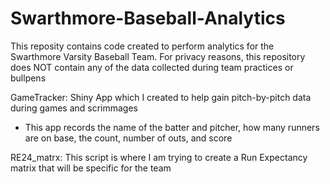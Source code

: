 # Swarthmore-Baseball-Analytics

This reposity contains code created to perform analytics for the Swarthmore Varsity Baseball Team.
For privacy reasons, this repository does NOT contain any of the data collected during team practices or bullpens

GameTracker: Shiny App which I created to help gain pitch-by-pitch data during games and scrimmages
- This app records the name of the batter and pitcher, how many runners are on base, the count, number of outs, and score 

RE24_matrx: This script is where I am trying to create a Run Expectancy matrix that will be specific for the team
